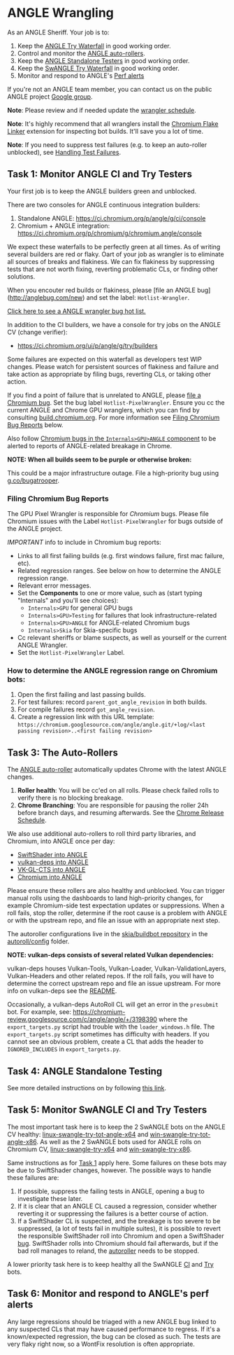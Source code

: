 # ANGLE Wrangling

As an ANGLE Sheriff. Your job is to:

 1. Keep the [ANGLE Try Waterfall](https://ci.chromium.org/p/chromium/g/tryserver.chromium.angle/builders) in good
    working order.
 1. Control and monitor the [ANGLE auto-rollers](#the-auto-rollers).
 1. Keep the [ANGLE Standalone Testers](README.md) in good working order.
 1. Keep the [SwANGLE Try Waterfall](https://luci-milo.appspot.com/p/chromium/g/tryserver.chromium.swangle/builders) in good
    working order.
 1. Monitor and respond to ANGLE's [Perf alerts](https://groups.google.com/u/0/a/chromium.org/g/angle-perf-alerts)

If you're not an ANGLE team member, you can contact us on the public ANGLE project
[Google group](https://groups.google.com/forum/#!forum/angleproject).

**Note**: Please review and if needed update the [wrangler schedule].

**Note**: It's highly recommend that all wranglers install the [Chromium Flake Linker][Flaker]
extension for inspecting bot builds. It'll save you a lot of time.

**Note**: If you need to suppress test failures (e.g. to keep an auto-roller unblocked), see
[Handling Test Failures](../doc/TestingAndProcesses.md).

[Flaker]: https://chrome.google.com/webstore/detail/flake-linker/boamnmbgmfnobomddmenbaicodgglkhc

[wrangler schedule]: https://rotations.corp.google.com/rotation/5080504293392384

## Task 1: Monitor ANGLE CI and Try Testers

Your first job is to keep the ANGLE builders green and unblocked.

There are two consoles for ANGLE continuous integration builders:

 1. Standalone ANGLE: https://ci.chromium.org/p/angle/g/ci/console
 1. Chromium + ANGLE integration: https://ci.chromium.org/p/chromium/g/chromium.angle/console

We expect these waterfalls to be perfectly green at all times. As of writing
several builders are red or flaky. Oart of your job as wrangler is to
eliminate all sources of breaks and flakiness. We can fix flakiness by
suppressing tests that are not worth fixing, reverting problematic CLs, or
finding other solutions.

When you encouter red builds or flakiness, please [file an ANGLE bug]
(http://anglebug.com/new) and set the label: `Hotlist-Wrangler`.

[Click here to see a ANGLE wrangler bug hot list.][WranglerBugs]

In addition to the CI builders, we have a console for try jobs on the ANGLE CV (change verifier):

 * https://ci.chromium.org/ui/p/angle/g/try/builders

Some failures are expected on this waterfall as developers test WIP changes.
Please watch for persistent sources of flakiness and failure and take action
as appropriate by filing bugs, reverting CLs, or taking other action.

[WranglerBugs]:https://bugs.chromium.org/p/angleproject/issues/list?q=Hotlist%3DWrangler&can=2

If you find a point of failure that is unrelated to ANGLE, please [file a
Chromium bug](http://crbug.com/new). Set the bug label
`Hotlist-PixelWrangler`. Ensure you cc the current ANGLE and Chrome GPU
wranglers, which you can find by consulting
[build.chromium.org](https://ci.chromium.org/p/chromium/g/main/console).
For more information see [Filing Chromium Bug Reports](#filing-chromium-bug-reports) below.

Also follow [Chromium bugs in the `Internals>GPU>ANGLE` component][ChromiumANGLEBugs]
to be alerted to reports of ANGLE-related breakage in Chrome.

[ChromiumANGLEBugs]:https://bugs.chromium.org/p/chromium/issues/list?q=component%3AInternals%3EGPU%3EANGLE&can=2

**NOTE: When all builds seem to be purple or otherwise broken:**

This could be a major infrastructure outage. File a high-priority bug using
[g.co/bugatrooper](http://g.co/bugatrooper).

### Filing Chromium Bug Reports

The GPU Pixel Wrangler is responsible for *Chromium* bugs. Please file
Chromium issues with the Label `Hotlist-PixelWrangler` for bugs outside of
the ANGLE project.

*IMPORTANT* info to include in Chromium bug reports:

 * Links to all first failing builds (e.g. first windows failure, first mac failure, etc).
 * Related regression ranges. See below on how to determine the ANGLE regression range.
 * Relevant error messages.
 * Set the **Components** to one or more value, such as (start typing "Internals" and you'll see choices):
   * `Internals>GPU` for general GPU bugs
   * `Internals>GPU>Testing` for failures that look infrastructure-related
   * `Internals>GPU>ANGLE` for ANGLE-related Chromium bugs
   * `Internals>Skia` for Skia-specific bugs
 * Cc relevant sheriffs or blame suspects, as well as yourself or the current ANGLE Wrangler.
 * Set the `Hotlist-PixelWrangler` Label.

### How to determine the ANGLE regression range on Chromium bots:

 1. Open the first failing and last passing builds.
 1. For test failures: record `parent_got_angle_revision` in both builds.
 1. For compile failures record `got_angle_revision`.
 1. Create a regression link with this URL template:
    `https://chromium.googlesource.com/angle/angle.git/+log/<last passing revision>..<first failing revision>`

## <a name="the-auto-rollers"></a>Task 3: The Auto-Rollers

The [ANGLE auto-roller](https://autoroll.skia.org/r/angle-chromium-autoroll) automatically updates
Chrome with the latest ANGLE changes.

 1. **Roller health**: You will be cc'ed on all rolls. Please check failed rolls to verify there is no blocking
    breakage.
 1. **Chrome Branching**: You are responsible for pausing the roller 24h before branch days, and resuming afterwards.
    See the [Chrome Release Schedule](https://chromiumdash.appspot.com/schedule).

We also use additional auto-rollers to roll third party libraries, and Chromium, into ANGLE once per day:

 * [SwiftShader into ANGLE](https://autoroll.skia.org/r/swiftshader-angle-autoroll)
 * [vulkan-deps into ANGLE](https://autoroll.skia.org/r/vulkan-deps-angle-autoroll)
 * [VK-GL-CTS into ANGLE](https://autoroll.skia.org/r/vk-gl-cts-angle-autoroll?tab=status)
 * [Chromium into ANGLE](https://autoroll.skia.org/r/chromium-angle-autoroll)

Please ensure these rollers are also healthy and unblocked. You can trigger manual rolls using the
dashboards to land high-priority changes, for example Chromium-side test expectation updates or
suppressions. When a roll fails, stop the roller, determine if the root cause is a problem with
ANGLE or with the upstream repo, and file an issue with an appropriate next step.

The autoroller configurations live in the [skia/buildbot repository](https://skia.googlesource.com/buildbot/)
in the [autoroll/config](https://skia.googlesource.com/buildbot/+/main/autoroll/config) folder.

**NOTE: vulkan-deps consists of several related Vulkan dependencies:**

vulkan-deps houses Vulkan-Tools, Vulkan-Loader, Vulkan-ValidationLayers, Vulkan-Headers and other
related repos. If the roll fails, you will have to determine the correct upstream repo and file
an issue upstream. For more info on vulkan-deps see the
[README](https://chromium.googlesource.com/vulkan-deps/+/refs/heads/main/README.md).

Occasionally, a vulkan-deps AutoRoll CL will get an error in the `presubmit` bot.  For example,
see: https://chromium-review.googlesource.com/c/angle/angle/+/3198390 where the
`export_targets.py` script had trouble with the `loader_windows.h` file.  The `export_targets.py`
script sometimes has difficulty with headers.  If you cannot see an obvious problem, create a CL
that adds the header to `IGNORED_INCLUDES` in `export_targets.py`.

## Task 4: ANGLE Standalone Testing

See more detailed instructions on by following [this link](README.md).

## Task 5: Monitor SwANGLE CI and Try Testers

The most important task here is to keep the 2 SwANGLE bots on the ANGLE CV healthy:
[linux-swangle-try-tot-angle-x64](https://luci-milo.appspot.com/p/chromium/builders/try/linux-swangle-try-tot-angle-x64)
and
[win-swangle-try-tot-angle-x86](https://luci-milo.appspot.com/p/chromium/builders/try/win-swangle-try-tot-angle-x86).
As well as the 2 SwANGLE bots used for ANGLE rolls on Chromium CV,
[linux-swangle-try-x64](https://luci-milo.appspot.com/p/chromium/builders/try/linux-swangle-try-x64)
and
[win-swangle-try-x86](https://luci-milo.appspot.com/p/chromium/builders/try/win-swangle-try-x86).

Same instructions as for [Task 1](#task-1_monitor-angle-ci-and-try-testers) apply here.
Some failures on these bots may be due to SwiftShader changes, however.
The possible ways to handle these failures are:
1. If possible, suppress the failing tests in ANGLE, opening a bug to investigate these later.
1. If it is clear that an ANGLE CL caused a regression,
   consider whether reverting it or suppressing the failures is a better course of action.
1. If a SwiftShader CL is suspected, and the breakage is too severe to be suppressed,
   (a lot of tests fail in multiple suites),
   it is possible to revert the responsible SwiftShader roll into Chromium
   and open a SwiftShader [bug](http://go/swiftshaderbugs). SwiftShader rolls into Chromium
   should fail afterwards, but if the bad roll manages to reland,
   the [autoroller](https://autoroll.skia.org/r/swiftshader-chromium-autoroll) needs to be stopped.

A lower priority task here is to keep healthy all the SwANGLE
[CI](https://luci-milo.appspot.com/p/chromium/g/chromium.swangle/builders) and
[Try](https://luci-milo.appspot.com/p/chromium/g/tryserver.chromium.swangle/builders) bots.

## Task 6: Monitor and respond to ANGLE's perf alerts

Any large regressions should be triaged with a new ANGLE bug linked to any suspected CLs that may
have caused performance to regress. If it's a known/expected regression, the bug can be closed as
such. The tests are very flaky right now, so a WontFix resolution is often appropriate.
